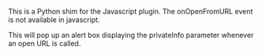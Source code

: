 This is a Python shim for the Javascript plugin. The onOpenFromURL event is not available in javascript.

This will pop up an alert box displaying the privateInfo parameter whenever an open URL is called.